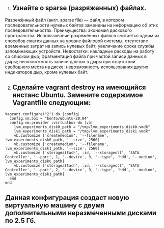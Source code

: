 1. ## Узнайте о sparse (разряженных) файлах.
Разрежённый файл (англ. sparse file) — файл, в котором последовательности нулевых байтов заменены на информацию об этих последовательностях.
Преимущества:
экономия дискового пространства. Использование разрежённых файлов считается одним из способов сжатия данных на уровне файловой системы;
отсутствие временных затрат на запись нулевых байт;
увеличение срока службы запоминающих устройств.
Недостатки:
накладные расходы на работу со списком дыр;
фрагментация файла при частой записи данных в дыры;
невозможность записи данных в дыры при отсутствии свободного места на диске;
невозможность использования других индикаторов дыр, кроме нулевых байт.

2. ## Сделайте vagrant destroy на имеющийся инстанс Ubuntu. Замените содержимое Vagrantfile следующим:
```
Vagrant.configure("2") do |config|
  config.vm.box = "bento/ubuntu-20.04"
  config.vm.provider :virtualbox do |vb|
    lvm_experiments_disk0_path = "/tmp/lvm_experiments_disk0.vmdk"
    lvm_experiments_disk1_path = "/tmp/lvm_experiments_disk1.vmdk"
    vb.customize ['createmedium', '--filename', lvm_experiments_disk0_path, '--size', 2560]
    vb.customize ['createmedium', '--filename', lvm_experiments_disk1_path, '--size', 2560]
    vb.customize ['storageattach', :id, '--storagectl', 'SATA Controller', '--port', 1, '--device', 0, '--type', 'hdd', '--medium', lvm_experiments_disk0_path]
    vb.customize ['storageattach', :id, '--storagectl', 'SATA Controller', '--port', 2, '--device', 0, '--type', 'hdd', '--medium', lvm_experiments_disk1_path]
  end
end
```
## Данная конфигурация создаст новую виртуальную машину с двумя дополнительными неразмеченными дисками по 2.5 Гб.
